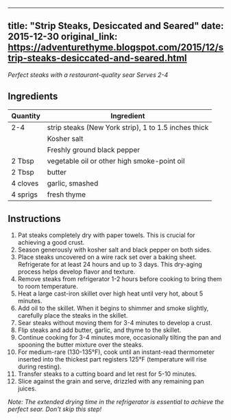 <!-- filepath: /home/zacox/code/blogspot/adventurethyme/posts/2015-12-30-strip-steaks,-desiccated-and-seared-formatted.md -->
---
title: "Strip Steaks, Desiccated and Seared"
date: 2015-12-30
original_link: https://adventurethyme.blogspot.com/2015/12/strip-steaks-desiccated-and-seared.html
---

_Perfect steaks with a restaurant-quality sear_
_Serves 2-4_

## Ingredients

| Quantity | Ingredient |
| -------- | ---------- |
| 2-4 | strip steaks (New York strip), 1 to 1.5 inches thick |
| | Kosher salt |
| | Freshly ground black pepper |
| 2 Tbsp | vegetable oil or other high smoke-point oil |
| 2 Tbsp | butter |
| 4 cloves | garlic, smashed |
| 4 sprigs | fresh thyme |

## Instructions

1. Pat steaks completely dry with paper towels. This is crucial for achieving a good crust.
2. Season generously with kosher salt and black pepper on both sides.
3. Place steaks uncovered on a wire rack set over a baking sheet. Refrigerate for at least 24 hours and up to 3 days. This dry-aging process helps develop flavor and texture.
4. Remove steaks from refrigerator 1-2 hours before cooking to bring them to room temperature.
5. Heat a large cast-iron skillet over high heat until very hot, about 5 minutes.
6. Add oil to the skillet. When it begins to shimmer and smoke slightly, carefully place the steaks in the skillet.
7. Sear steaks without moving them for 3-4 minutes to develop a crust.
8. Flip steaks and add butter, garlic, and thyme to the skillet.
9. Continue cooking for 3-4 minutes more, occasionally tilting the pan and spooning the butter mixture over the steaks.
10. For medium-rare (130-135°F), cook until an instant-read thermometer inserted into the thickest part registers 125°F (temperature will rise during resting).
11. Transfer steaks to a cutting board and let rest for 5-10 minutes.
12. Slice against the grain and serve, drizzled with any remaining pan juices.

_Note: The extended drying time in the refrigerator is essential to achieve the perfect sear. Don't skip this step!_
